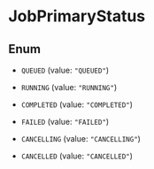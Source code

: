 

# JobPrimaryStatus

## Enum


* `QUEUED` (value: `"QUEUED"`)

* `RUNNING` (value: `"RUNNING"`)

* `COMPLETED` (value: `"COMPLETED"`)

* `FAILED` (value: `"FAILED"`)

* `CANCELLING` (value: `"CANCELLING"`)

* `CANCELLED` (value: `"CANCELLED"`)



